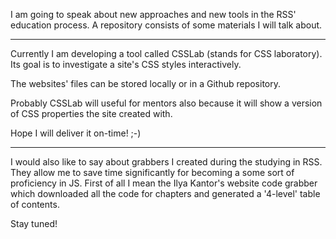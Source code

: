I am going to speak about new approaches and new tools in the RSS' education process. A repository consists of some materials I will talk about.

---

Currently I am developing a tool called CSSLab (stands for CSS laboratory). Its goal is to investigate a site's CSS styles interactively. 

The websites' files can be stored locally or in a Github repository.

Probably CSSLab will useful for mentors also because it will show a version of CSS properties the site created with.

Hope I will deliver it on-time! ;-) 

---

I would also like to say about grabbers I created during the studying in RSS. They allow me to save time significantly for becoming a some sort of proficiency in JS. First of all I mean the Ilya Kantor's website code grabber which downloaded all the code for chapters and generated a '4-level' table of contents.


Stay tuned!

